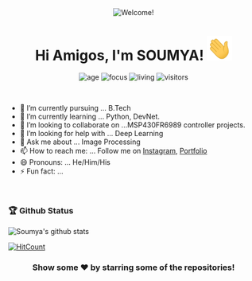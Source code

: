 <div align="center" >

<img src="https://github.com/Soumya-CET/Soumya-CET/blob/master/3D%20Text-0.9s-286px%20(1).gif" alt="Welcome!" width="300"/>

</div>
 
<div align="center" >
 
# Hi Amigos, I'm SOUMYA!  <img src="https://raw.githubusercontent.com/ABSphreak/ABSphreak/master/gifs/Hi.gif" width="50px">

 ![age](https://img.shields.io/badge/age-21-blueviolet)
 ![focus](https://img.shields.io/badge/focus-Embedded-brightgreen)
 ![living](https://img.shields.io/badge/living-Bhubaneswar-3c9)
 ![visitors](https://windard-visitor-badge.glitch.me/badge?page_id=Soumya-CET.github.profile)
 
 </div>


 
 <br />
 
 - 🔭 I’m currently pursuing ... B.Tech
 - 🌱 I’m currently learning ... Python, DevNet.
 - 👯 I’m looking to collaborate on ...MSP430FR6989 controller projects.
 - 🤔 I’m looking for help with ... Deep Learning
 - 💬 Ask me about ... Image Processing
 - 📫 How to reach me: ... Follow me on [Instagram](https://www.instagram.com/_soumya_mohanty_), [Portfolio](https://soumyamohanty.tech)
 - 😄 Pronouns: ... He/Him/His
 - ⚡ Fun fact: ...
 
 <br />
 
 ### 🏆 Github Status


![Soumya's github stats](https://github-readme-stats.vercel.app/api?username=Soumya-CET&show_icons=true&hide=["issues"])

[![HitCount](http://hits.dwyl.com/Soumya-CET/Soumya-CET.svg)](http://hits.dwyl.com/Soumya-CET/Soumya-CET)

<div align="center">

### Show some ❤️ by starring some of the repositories!

</div>

<!--👋
**Soumya-CET/Soumya-CET** is a ✨ _special_ ✨ repository because its `README.md` (this file) appears on your GitHub profile.

Here are some ideas to get you started:

- 🔭 I’m currently working on ...
- 🌱 I’m currently learning ...
- 👯 I’m looking to collaborate on ...
- 🤔 I’m looking for help with ...
- 💬 Ask me about ...
- 📫 How to reach me: ...
- 😄 Pronouns: ...
- ⚡ Fun fact: ...
-->
